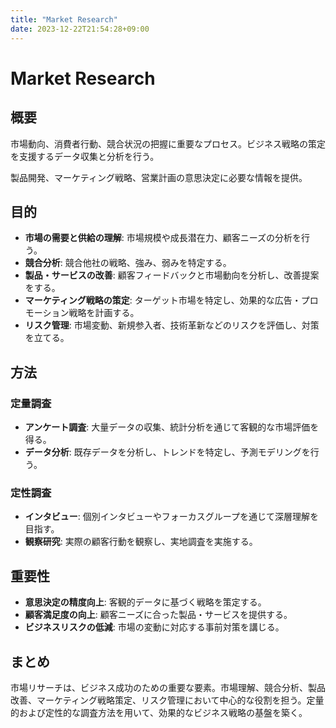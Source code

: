 ```yaml
---
title: "Market Research"
date: 2023-12-22T21:54:28+09:00
---
```


# Market Research

## 概要

市場動向、消費者行動、競合状況の把握に重要なプロセス。ビジネス戦略の策定を支援するデータ収集と分析を行う。

製品開発、マーケティング戦略、営業計画の意思決定に必要な情報を提供。

## 目的

- **市場の需要と供給の理解**: 市場規模や成長潜在力、顧客ニーズの分析を行う。
- **競合分析**: 競合他社の戦略、強み、弱みを特定する。
- **製品・サービスの改善**: 顧客フィードバックと市場動向を分析し、改善提案をする。
- **マーケティング戦略の策定**: ターゲット市場を特定し、効果的な広告・プロモーション戦略を計画する。
- **リスク管理**: 市場変動、新規参入者、技術革新などのリスクを評価し、対策を立てる。

## 方法

### 定量調査
- **アンケート調査**: 大量データの収集、統計分析を通じて客観的な市場評価を得る。
- **データ分析**: 既存データを分析し、トレンドを特定し、予測モデリングを行う。

### 定性調査
- **インタビュー**: 個別インタビューやフォーカスグループを通じて深層理解を目指す。
- **観察研究**: 実際の顧客行動を観察し、実地調査を実施する。

## 重要性

- **意思決定の精度向上**: 客観的データに基づく戦略を策定する。
- **顧客満足度の向上**: 顧客ニーズに合った製品・サービスを提供する。
- **ビジネスリスクの低減**: 市場の変動に対応する事前対策を講じる。

## まとめ

市場リサーチは、ビジネス成功のための重要な要素。市場理解、競合分析、製品改善、マーケティング戦略策定、リスク管理において中心的な役割を担う。定量的および定性的な調査方法を用いて、効果的なビジネス戦略の基盤を築く。